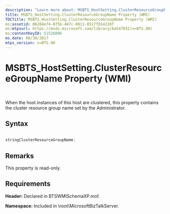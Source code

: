 ```yaml
---
description: "Learn more about: MSBTS_HostSetting.ClusterResourceGroupName Property (WMI)"
title: MSBTS_HostSetting.ClusterResourceGroupName Property (WMI)
TOCTitle: MSBTS_HostSetting.ClusterResourceGroupName Property (WMI)
ms:assetid: 06284e74-875b-467c-8911-8517f814228f
ms:mtpsurl: https://msdn.microsoft.com/library/Aa547031(v=BTS.80)
ms:contentKeyID: 51526006
ms.date: 08/30/2017
mtps_version: v=BTS.80
---
```


# MSBTS\_HostSetting.ClusterResourceGroupName Property (WMI)

 

When the host instances of this host are clustered, this property contains the cluster resource group name set by the Administrator.

## Syntax

```C#
  
stringClusterResourceGroupName;  
```

## Remarks

This property is read-only.

## Requirements

**Header:** Declared in BTSWMISchemaXP.mof.

**Namespace:** Included in \\root\\MicrosoftBizTalkServer.


